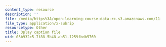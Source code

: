 ```yaml
---
content_type: resource
description: ''
file: /media/https%3A/open-learning-course-data-rc.s3.amazonaws.com/11-601-introduction-to-environmental-policy-and-planning-fall-2016/03b932c57f885b48ab511259fbdb5760_QNchkFi-VrE.vtt
file_type: application/x-subrip
resourcetype: Other
title: 3play caption file
uid: 03b932c5-7f88-5b48-ab51-1259fbdb5760
---
```

